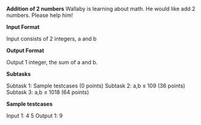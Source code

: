 <b>Addition of 2 numbers</b>
Wallaby is learning about math. He would like add 2 numbers. Please help him!


<b>Input Format</b>

Input consists of 2 integers, a and b


<b>Output Format</b>

Output 1 integer, the sum of a and b.


<b>Subtasks</b>

Subtask 1: Sample testcases (0 points)
Subtask 2: a,b ≤ 109 (36 points)
Subtask 3: a,b ≤ 1018 (64 points)

<b>Sample testcases</b>

Input 1:
4 5
Output 1:
9

